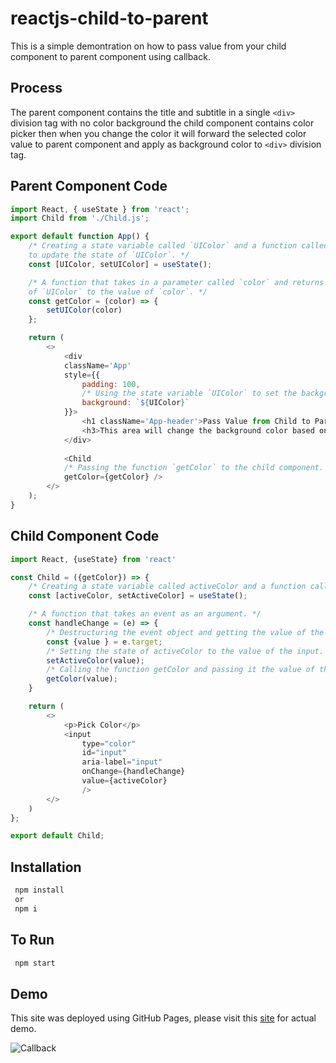# reactjs-child-to-parent
This is a simple demontration on how to pass value from your child component to parent component using callback.

## Process
The parent component contains the title and subtitle in a single ```<div>``` division tag with no color background the child component contains color picker then when you change the color it will forward the selected color value to parent component and apply as background color to ```<div>``` division tag.

## Parent Component Code
```javascript
import React, { useState } from 'react';
import Child from './Child.js';

export default function App() {
    /* Creating a state variable called `UIColor` and a function called `setUIColor` that can be used
    to update the state of `UIColor`. */
    const [UIColor, setUIColor] = useState();

    /* A function that takes in a parameter called `color` and returns a function that sets the state
    of `UIColor` to the value of `color`. */
    const getColor = (color) => {
        setUIColor(color)
    };

    return (
        <>
            <div
            className='App'
            style={{
                padding: 100,
                /* Using the state variable `UIColor` to set the background color of the div. */
                background: `${UIColor}`
            }}>
                <h1 className='App-header'>Pass Value from Child to Parent using Callback</h1>
                <h3>This area will change the background color based on your selected color</h3>
            </div>
            
            <Child 
            /* Passing the function `getColor` to the child component. */
            getColor={getColor} />
        </>
    );
}
```

## Child Component Code
```javascript
import React, {useState} from 'react'

const Child = ({getColor}) => {
    /* Creating a state variable called activeColor and a function called setActiveColor. */
    const [activeColor, setActiveColor] = useState();

    /* A function that takes an event as an argument. */
    const handleChange = (e) => {
        /* Destructuring the event object and getting the value of the input. */
        const {value } = e.target;
        /* Setting the state of activeColor to the value of the input. */
        setActiveColor(value);
        /* Calling the function getColor and passing it the value of the input. */
        getColor(value);
    }

    return (
        <>
            <p>Pick Color</p>
            <input
                type="color"
                id="input"
                aria-label="input"
                onChange={handleChange}
                value={activeColor}
                />
        </>
    )
};

export default Child;
```

## Installation
```bash
 npm install
 or
 npm i
```

## To Run
```bash
 npm start
```

## Demo
This site was deployed using GitHub Pages, please visit this [site](https://verge2015.github.io/reactjs-child-to-parent/) for actual demo.

![Callback](https://user-images.githubusercontent.com/16742524/184498932-253641d8-e6ed-4c3e-85b2-be02a09436e8.png)

